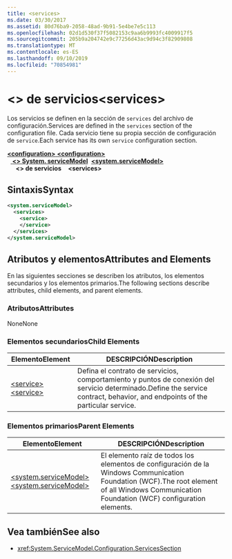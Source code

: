 ```yaml
---
title: <services>
ms.date: 03/30/2017
ms.assetid: 80d76ba9-2058-48ad-9b91-5e4be7e5c113
ms.openlocfilehash: 02d1d530f37f5082153c9aa6b9993fc4009917f5
ms.sourcegitcommit: 205b9a204742e9c77256d43ac9d94c3f82909808
ms.translationtype: MT
ms.contentlocale: es-ES
ms.lasthandoff: 09/10/2019
ms.locfileid: "70854981"
---
```

# <a name="services"></a><span data-ttu-id="f0288-101">\<> de servicios</span><span class="sxs-lookup"><span data-stu-id="f0288-101">\<services></span></span>
<span data-ttu-id="f0288-102">Los servicios se definen en la sección de `services` del archivo de configuración.</span><span class="sxs-lookup"><span data-stu-id="f0288-102">Services are defined in the `services` section of the configuration file.</span></span> <span data-ttu-id="f0288-103">Cada servicio tiene su propia sección de configuración de `service`.</span><span class="sxs-lookup"><span data-stu-id="f0288-103">Each service has its own `service` configuration section.</span></span>  
  
<span data-ttu-id="f0288-104">[ **\<configuration>** ](../configuration-element.md)</span><span class="sxs-lookup"><span data-stu-id="f0288-104">[**\<configuration>**](../configuration-element.md)</span></span>\
<span data-ttu-id="f0288-105">&nbsp;&nbsp;[ **\<> System. serviceModel**](system-servicemodel.md)</span><span class="sxs-lookup"><span data-stu-id="f0288-105">&nbsp;&nbsp;[**\<system.serviceModel>**](system-servicemodel.md)</span></span>\
<span data-ttu-id="f0288-106">&nbsp;&nbsp;&nbsp;&nbsp; **\<> de servicios**</span><span class="sxs-lookup"><span data-stu-id="f0288-106">&nbsp;&nbsp;&nbsp;&nbsp;**\<services>**</span></span>  
  
## <a name="syntax"></a><span data-ttu-id="f0288-107">Sintaxis</span><span class="sxs-lookup"><span data-stu-id="f0288-107">Syntax</span></span>  
  
```xml  
<system.serviceModel>
  <services>
    <service>
    </service>
  </services>
</system.serviceModel>
```  
  
## <a name="attributes-and-elements"></a><span data-ttu-id="f0288-108">Atributos y elementos</span><span class="sxs-lookup"><span data-stu-id="f0288-108">Attributes and Elements</span></span>  
 <span data-ttu-id="f0288-109">En las siguientes secciones se describen los atributos, los elementos secundarios y los elementos primarios.</span><span class="sxs-lookup"><span data-stu-id="f0288-109">The following sections describe attributes, child elements, and parent elements.</span></span>  
  
### <a name="attributes"></a><span data-ttu-id="f0288-110">Atributos</span><span class="sxs-lookup"><span data-stu-id="f0288-110">Attributes</span></span>  
 <span data-ttu-id="f0288-111">None</span><span class="sxs-lookup"><span data-stu-id="f0288-111">None</span></span>  
  
### <a name="child-elements"></a><span data-ttu-id="f0288-112">Elementos secundarios</span><span class="sxs-lookup"><span data-stu-id="f0288-112">Child Elements</span></span>  
  
|<span data-ttu-id="f0288-113">Elemento</span><span class="sxs-lookup"><span data-stu-id="f0288-113">Element</span></span>|<span data-ttu-id="f0288-114">DESCRIPCIÓN</span><span class="sxs-lookup"><span data-stu-id="f0288-114">Description</span></span>|  
|-------------|-----------------|  
|[<span data-ttu-id="f0288-115">\<service></span><span class="sxs-lookup"><span data-stu-id="f0288-115">\<service></span></span>](service.md)|<span data-ttu-id="f0288-116">Defina el contrato de servicios, comportamiento y puntos de conexión del servicio determinado.</span><span class="sxs-lookup"><span data-stu-id="f0288-116">Define the service contract, behavior, and endpoints of the particular service.</span></span>|  
  
### <a name="parent-elements"></a><span data-ttu-id="f0288-117">Elementos primarios</span><span class="sxs-lookup"><span data-stu-id="f0288-117">Parent Elements</span></span>  
  
|<span data-ttu-id="f0288-118">Elemento</span><span class="sxs-lookup"><span data-stu-id="f0288-118">Element</span></span>|<span data-ttu-id="f0288-119">DESCRIPCIÓN</span><span class="sxs-lookup"><span data-stu-id="f0288-119">Description</span></span>|  
|-------------|-----------------|  
|[<span data-ttu-id="f0288-120">\<system.serviceModel></span><span class="sxs-lookup"><span data-stu-id="f0288-120">\<system.serviceModel></span></span>](system-servicemodel.md)|<span data-ttu-id="f0288-121">El elemento raíz de todos los elementos de configuración de la Windows Communication Foundation (WCF).</span><span class="sxs-lookup"><span data-stu-id="f0288-121">The root element of all Windows Communication Foundation (WCF) configuration elements.</span></span>|  
  
## <a name="see-also"></a><span data-ttu-id="f0288-122">Vea también</span><span class="sxs-lookup"><span data-stu-id="f0288-122">See also</span></span>

- <xref:System.ServiceModel.Configuration.ServicesSection>
